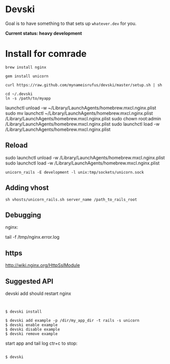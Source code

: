 # Devski

Goal is to have something to that sets up `whatever.dev` for you.

__Current status: heavy development__

# Install for comrade

```shell
brew install nginx
```

```shell
gem install unicorn
```

```shell
curl https://raw.github.com/mynameisrufus/devski/master/setup.sh | sh
```

```shell
cd ~/.devski
ln -s /path/to/myapp
```

launchctl unload -w ~/Library/LaunchAgents/homebrew.mxcl.nginx.plist
sudo mv launchctl ~/Library/LaunchAgents/homebrew.mxcl.nginx.plist /Library/LaunchAgents/homebrew.mxcl.nginx.plist
sudo chown root:admin /Library/LaunchAgents/homebrew.mxcl.nginx.plist
sudo launchctl load -w /Library/LaunchAgents/homebrew.mxcl.nginx.plist

## Reload

sudo launchctl unload -w /Library/LaunchAgents/homebrew.mxcl.nginx.plist
sudo launchctl load -w /Library/LaunchAgents/homebrew.mxcl.nginx.plist

    unicorn_rails -E development -l unix:tmp/sockets/unicorn.sock

## Adding vhost

    sh vhosts/unicorn_rails.sh server_name /path_to_rails_root

## Debugging

nginx:
 
tail -f /tmp/nginx.error.log

## https

http://wiki.nginx.org/HttpSslModule

## Suggested API

devski add should restart nginx
```shell


$ devski install

$ devski add example -p /dir/my_app_dir -t rails -s unicorn
$ devski enable example
$ devski disable example
$ devski remove example

```

start app and tail log ctr+c to stop:
```shell

$ devski

```

